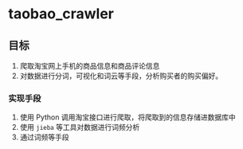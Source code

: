 # taobao_crawler

## 目标
1. 爬取淘宝网上手机的商品信息和商品评论信息
2. 对数据进行分词，可视化和词云等手段，分析购买者的购买偏好。

### 实现手段
1. 使用 Python 调用淘宝接口进行爬取，将爬取到的信息存储进数据库中
2. 使用 `jieba` 等工具对数据进行词频分析
3. 通过词频等手段
